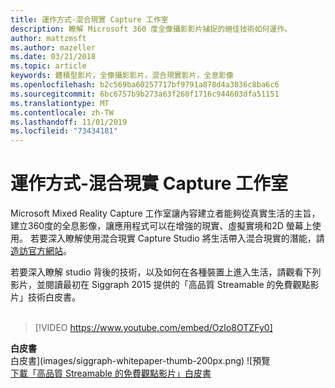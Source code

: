 ```yaml
---
title: 運作方式-混合現實 Capture 工作室
description: 瞭解 Microsoft 360 度全像攝影影片捕捉的絕佳技術如何運作。
author: mattzmsft
ms.author: mazeller
ms.date: 03/21/2018
ms.topic: article
keywords: 體積型影片，全像攝影影片，混合現實影片，全息影像
ms.openlocfilehash: b2c569ba60257717bf9791a878d4a3036c8ba6c6
ms.sourcegitcommit: 6bc6757b9b273a63f260f1716c944603dfa51151
ms.translationtype: MT
ms.contentlocale: zh-TW
ms.lasthandoff: 11/01/2019
ms.locfileid: "73434181"
---
```

# <a name="how-it-works---mixed-reality-capture-studios"></a>運作方式-混合現實 Capture 工作室

Microsoft Mixed Reality Capture 工作室讓內容建立者能夠從真實生活的主旨，建立360度的全息影像，讓應用程式可以在增強的現實、虛擬實境和2D 螢幕上使用。 若要深入瞭解使用混合現實 Capture Studio 將生活帶入混合現實的潛能，請[造訪官方網站](https://www.microsoft.com//mixed-reality/capture-studios)。

若要深入瞭解 studio 背後的技術，以及如何在各種裝置上進入生活，請觀看下列影片，並閱讀最初在 Siggraph 2015 提供的「高品質 Streamable 的免費觀點影片」技術白皮書。
<br>
<br>
>[!VIDEO https://www.youtube.com/embed/OzIo8OTZFy0]


**白皮書**<br>
白皮書](images/siggraph-whitepaper-thumb-200px.png) ![預覽<br>
[下載「高品質 Streamable 的免費觀點影片」白皮書](images/high-quality-streamable-free-viewpoint-video.pdf)
